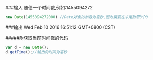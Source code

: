 ###输入
随便一个时间戳,例如:1455094272

```javascript
new Date(1455094272000) //Date对象的参数为毫秒,因为需要在末尾附带3个0
```
###输出
Wed Feb 10 2016 16:51:12 GMT+0800 (CST)

#####附获取当前时间戳的代码

```javascript
var d = new Date();
d.getTime();//输出的时间为毫秒
```

